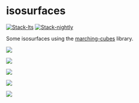 # isosurfaces

<!-- badges: start -->
[![Stack-lts](https://github.com/stla/isosurfaces/actions/workflows/Stack-lts.yml/badge.svg)](https://github.com/stla/isosurfaces/actions/workflows/Stack-lts.yml)
[![Stack-nightly](https://github.com/stla/isosurfaces/actions/workflows/Stack-nightly.yml/badge.svg)](https://github.com/stla/isosurfaces/actions/workflows/Stack-nightly.yml)
<!-- badges: end -->

Some isosurfaces using the [marching-cubes](https://github.com/stla/marching-cubes) library.


![](gallery/invader.gif)

![](gallery/spiderCage.gif)

![](gallery/mandelbulb.gif)

![](gallery/barthSextic.gif)

![](gallery/goursat.gif)